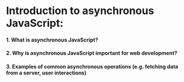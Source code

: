 # Introduction to asynchronous JavaScript:
#### 1. What is asynchronous JavaScript?

#### 2. Why is asynchronous JavaScript important for web development?

#### 3. Examples of common asynchronous operations (e.g. fetching data from a server, user interactions)
